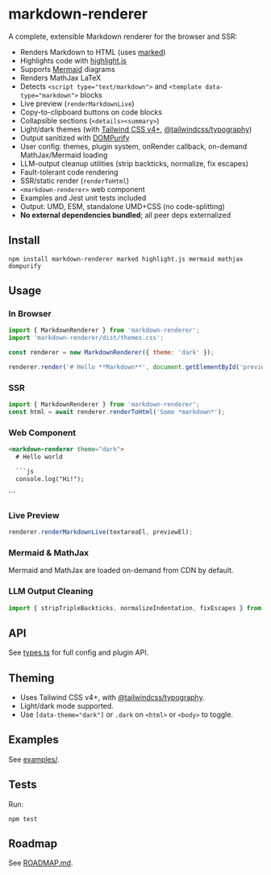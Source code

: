 # markdown-renderer

A complete, extensible Markdown renderer for the browser and SSR:

- Renders Markdown to HTML (uses [marked](https://marked.js.org/))
- Highlights code with [highlight.js](https://highlightjs.org/)
- Supports [Mermaid](https://mermaid-js.github.io/) diagrams
- Renders MathJax LaTeX
- Detects `<script type="text/markdown">` and `<template data-type="markdown">` blocks
- Live preview (`renderMarkdownLive`)
- Copy-to-clipboard buttons on code blocks
- Collapsible sections (`<details><summary>`)
- Light/dark themes (with [Tailwind CSS v4+](https://tailwindcss.com/), [@tailwindcss/typography](https://github.com/tailwindlabs/tailwindcss-typography))
- Output sanitized with [DOMPurify](https://github.com/cure53/DOMPurify)
- User config: themes, plugin system, onRender callback, on-demand MathJax/Mermaid loading
- LLM-output cleanup utilities (strip backticks, normalize, fix escapes)
- Fault-tolerant code rendering
- SSR/static render (`renderToHtml`)
- `<markdown-renderer>` web component
- Examples and Jest unit tests included
- Output: UMD, ESM, standalone UMD+CSS (no code-splitting)
- **No external dependencies bundled**; all peer deps externalized

## Install

```
npm install markdown-renderer marked highlight.js mermaid mathjax dompurify
```

## Usage

### In Browser

```js
import { MarkdownRenderer } from 'markdown-renderer';
import 'markdown-renderer/dist/themes.css';

const renderer = new MarkdownRenderer({ theme: 'dark' });

renderer.render('# Hello **Markdown**', document.getElementById('preview'));
```

### SSR

```js
import { MarkdownRenderer } from 'markdown-renderer';
const html = await renderer.renderToHtml('Some *markdown*');
```

### Web Component

```html
<markdown-renderer theme="dark">
  # Hello world

  ```js
  console.log("Hi!");
  ```
</markdown-renderer>
<link rel="stylesheet" href="themes.css">
```

### Live Preview

```js
renderer.renderMarkdownLive(textareaEl, previewEl);
```

### Mermaid & MathJax

Mermaid and MathJax are loaded on-demand from CDN by default.

### LLM Output Cleaning

```js
import { stripTripleBackticks, normalizeIndentation, fixEscapes } from 'markdown-renderer';
```

## API

See [types.ts](./src/types.ts) for full config and plugin API.

## Theming

- Uses Tailwind CSS v4+, with [@tailwindcss/typography](https://github.com/tailwindlabs/tailwindcss-typography).
- Light/dark mode supported.
- Use `[data-theme="dark"]` or `.dark` on `<html>` or `<body>` to toggle.

## Examples

See [examples/](./examples/).

## Tests

Run:

```
npm test
```

## Roadmap

See [ROADMAP.md](./ROADMAP.md).